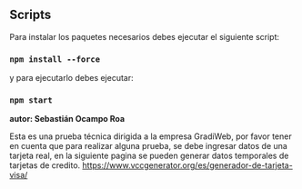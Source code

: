 ## Scripts

Para instalar los paquetes necesarios debes ejecutar el siguiente script:

### `npm install --force`

y para ejecutarlo debes ejecutar:

### `npm start`



**autor: Sebastián Ocampo Roa**

Esta es una prueba técnica dirigida a la empresa GradiWeb, por favor tener en cuenta que para realizar alguna prueba, se debe ingresar datos de una tarjeta real, en la siguiente pagina se pueden generar datos temporales de tarjetas de credito.
https://www.vccgenerator.org/es/generador-de-tarjeta-visa/
